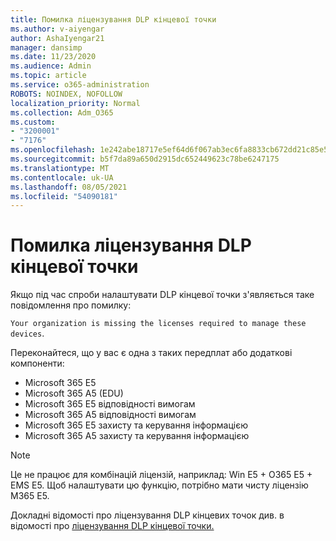 ```yaml
---
title: Помилка ліцензування DLP кінцевої точки
ms.author: v-aiyengar
author: AshaIyengar21
manager: dansimp
ms.date: 11/23/2020
ms.audience: Admin
ms.topic: article
ms.service: o365-administration
ROBOTS: NOINDEX, NOFOLLOW
localization_priority: Normal
ms.collection: Adm_O365
ms.custom:
- "3200001"
- "7176"
ms.openlocfilehash: 1e242abe18717e5ef64d6f067ab3ec6fa8833cb672dd21c85e577ce640240ba0
ms.sourcegitcommit: b5f7da89a650d2915dc652449623c78be6247175
ms.translationtype: MT
ms.contentlocale: uk-UA
ms.lasthandoff: 08/05/2021
ms.locfileid: "54090181"
---
```

# <a name="endpoint-dlp-licensing-error"></a>Помилка ліцензування DLP кінцевої точки

Якщо під час спроби налаштувати DLP кінцевої точки з'являється таке повідомлення про помилку:

`Your organization is missing the licenses required to manage these devices`.

Переконайтеся, що у вас є одна з таких передплат або додаткові компоненти:

- Microsoft 365 E5
- Microsoft 365 A5 (EDU)
- Microsoft 365 E5 відповідності вимогам
- Microsoft 365 A5 відповідності вимогам
- Microsoft 365 E5 захисту та керування інформацією
- Microsoft 365 A5 захисту та керування інформацією

> [!NOTE]
> Це не працює для комбінацій ліцензій, наприклад: Win E5 + O365 E5 + EMS E5. Щоб налаштувати цю функцію, потрібно мати чисту ліцензію M365 E5.

Докладні відомості про ліцензування DLP кінцевих точок див. в відомості про [ліцензування DLP кінцевої точки.](https://docs.microsoft.com/microsoft-365/compliance/endpoint-dlp-getting-started#onboarding-devices-into-device-management)
